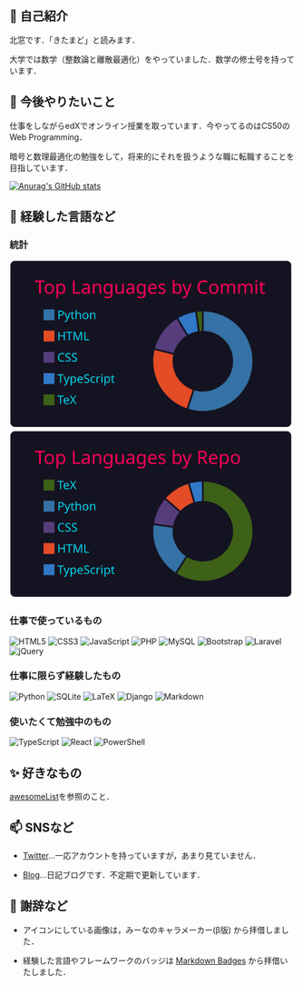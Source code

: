 ## 👋 自己紹介 

北窓です．「きたまど」と読みます．

大学では数学（整数論と離散最適化）をやっていました．数学の修士号を持っています．

## 🌱 今後やりたいこと

仕事をしながらedXでオンライン授業を取っています．今やってるのはCS50のWeb Programming．

暗号と数理最適化の勉強をして，将来的にそれを扱うような職に転職することを目指しています．

[![Anurag's GitHub stats](https://github-readme-stats.vercel.app/api?username=Seasawher&count_private=true&theme=github_dark)](https://github.com/anuraghazra/github-readme-stats) 

## 🔭 経験した言語など

### 統計

[![](https://raw.githubusercontent.com/Seasawher/Seasawher/main/profile-summary-card-output/2077/2-most-commit-language.svg)](https://github.com/vn7n24fzkq/github-profile-summary-cards) [![](https://raw.githubusercontent.com/Seasawher/Seasawher/main/profile-summary-card-output/2077/1-repos-per-language.svg)](https://github.com/vn7n24fzkq/github-profile-summary-cards)

### 仕事で使っているもの

![HTML5](https://img.shields.io/badge/html5-%23E34F26.svg?style=for-the-badge&logo=html5&logoColor=white) ![CSS3](https://img.shields.io/badge/css3-%231572B6.svg?style=for-the-badge&logo=css3&logoColor=white) ![JavaScript](https://img.shields.io/badge/javascript-%23323330.svg?style=for-the-badge&logo=javascript&logoColor=%23F7DF1E) ![PHP](https://img.shields.io/badge/php-%23777BB4.svg?style=for-the-badge&logo=php&logoColor=white) ![MySQL](https://img.shields.io/badge/mysql-%2300f.svg?style=for-the-badge&logo=mysql&logoColor=white) ![Bootstrap](https://img.shields.io/badge/bootstrap-%23563D7C.svg?style=for-the-badge&logo=bootstrap&logoColor=white)  ![Laravel](https://img.shields.io/badge/laravel-%23FF2D20.svg?style=for-the-badge&logo=laravel&logoColor=white) 	![jQuery](https://img.shields.io/badge/jquery-%230769AD.svg?style=for-the-badge&logo=jquery&logoColor=white)

### 仕事に限らず経験したもの

![Python](https://img.shields.io/badge/python-3670A0?style=for-the-badge&logo=python&logoColor=ffdd54) ![SQLite](https://img.shields.io/badge/sqlite-%2307405e.svg?style=for-the-badge&logo=sqlite&logoColor=white) ![LaTeX](https://img.shields.io/badge/latex-%23008080.svg?style=for-the-badge&logo=latex&logoColor=white) ![Django](https://img.shields.io/badge/django-%23092E20.svg?style=for-the-badge&logo=django&logoColor=white) ![Markdown](https://img.shields.io/badge/markdown-%23000000.svg?style=for-the-badge&logo=markdown&logoColor=white)

### 使いたくて勉強中のもの

![TypeScript](https://img.shields.io/badge/typescript-%23007ACC.svg?style=for-the-badge&logo=typescript&logoColor=white) ![React](https://img.shields.io/badge/react-%2320232a.svg?style=for-the-badge&logo=react&logoColor=%2361DAFB) ![PowerShell](https://img.shields.io/badge/PowerShell-%235391FE.svg?style=for-the-badge&logo=powershell&logoColor=white)

## :sparkles: 好きなもの

[awesomeList](./awesomeList.md)を参照のこと．

## 📫 SNSなど

* [Twitter](https://twitter.com/seasawher)...一応アカウントを持っていますが，あまり見ていません．

* [Blog](https://seasawher.hatenablog.com/)...日記ブログです．不定期で更新しています．

## :bow: 謝辞など

* アイコンにしている画像は，みーなのキャラメーカー(β版) から拝借しました．

* 経験した言語やフレームワークのバッジは [Markdown Badges](https://github.com/Ileriayo/markdown-badges) から拝借いたしました．
